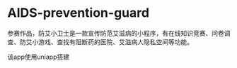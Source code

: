 # AIDS-prevention-guard
参赛作品，防艾小卫士是一款宣传防范艾滋病的小程序，有在线知识竞赛、问卷调查、防艾小游戏、查找有阻断药的医院、艾滋病人隐私空间等功能。

该app使用uniapp搭建
